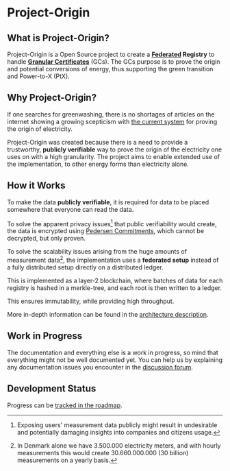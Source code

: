 # Project-Origin

## What is Project-Origin?

Project-Origin is a Open Source project to create a **[Federated](https://arxiv.org/pdf/1202.4503.pdf) Registry**
to handle [**Granular Certificates**](concept/granular-certificates/readme.md)  (GCs). 
The GCs purpose is to prove the origin and potential conversions of energy, thus supporting the green transition and Power-to-X (PtX).

## Why Project-Origin?

If one searches for greenwashing, there is no shortages of articles on the internet showing a growing scepticism with [the current system](https://en.energinet.dk/Energy-data/Guarantees-of-origin-el-gas-hydrogen/) for proving the origin of electricity.

Project-Origin was created because there is a need to provide a trustworthy,
**publicly verifiable** way to prove the origin of the electricity one uses on
with a high granularity. 
The project aims to enable extended use of the implementation, to other energy forms than electricity alone. 

## How it Works

To make the data **publicly verifiable**, it is required for data
to be placed somewhere that everyone can read the data.

To solve the apparent privacy issues[^1] that public verifiability would create,
the data is encrypted using [Pedersen Commitments](concept/pedersen-commitments.md),
which cannot be decrypted, but only proven.

[^1]: Exposing users' measurement data publicly might result in undesirable and potentially damaging insights into companies and citizens usage.


To solve the scalability issues arising from the huge amounts of measurement data[^2], the implementation uses a **federated setup**
instead of a fully distributed setup directly on a distributed ledger.

This is implemented as a layer-2 blockchain, where batches of data for
each registry is hashed in a merkle-tree, and each root is then written to a ledger.

This ensures immutability, while providing high throughput.

[^2]: In Denmark alone we have 3.500.000 electricity meters,
and with hourly measurements this would create
30.660.000.000 (30 billion) measurements on a yearly basis.

More in-depth information can be found in the [architecture description](architecture/overview.md).

## Work in Progress

The documentation and everything else is a work in progress,
so mind that everything might not be well documented yet. You can help us by explaining any documentation issues you encounter in the [discussion forum](https://github.com/orgs/project-origin/discussions/categories/documentation-issues).

## Development Status

Progress can be [tracked in the roadmap](roadmap.md).
